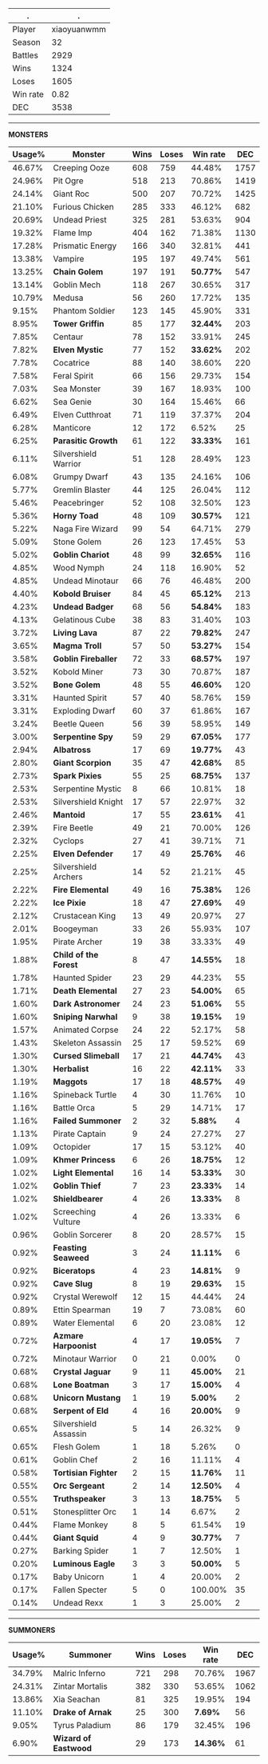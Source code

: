 .|.
|-|-
Player|xiaoyuanwmm
Season|32
Battles|2929
Wins|1324
Loses|1605
Win rate|0.82
DEC|3538

---
**MONSTERS**

Usage%|Monster|Wins|Loses|Win rate|DEC|
-|-|-|-|-|-|
46.67%|Creeping Ooze|608|759|44.48%|1757|
24.96%|Pit Ogre|518|213|70.86%|1419|
24.14%|Giant Roc|500|207|70.72%|1425|
21.10%|Furious Chicken|285|333|46.12%|682|
20.69%|Undead Priest|325|281|53.63%|904|
19.32%|Flame Imp|404|162|71.38%|1130|
17.28%|Prismatic Energy|166|340|32.81%|441|
13.38%|Vampire|195|197|49.74%|561|
13.25%|**Chain Golem**|197|191|**50.77%**|547|
13.14%|Goblin Mech|118|267|30.65%|317|
10.79%|Medusa|56|260|17.72%|135|
9.15%|Phantom Soldier|123|145|45.90%|331|
8.95%|**Tower Griffin**|85|177|**32.44%**|203|
7.85%|Centaur|78|152|33.91%|245|
7.82%|**Elven Mystic**|77|152|**33.62%**|202|
7.78%|Cocatrice|88|140|38.60%|220|
7.58%|Feral Spirit|66|156|29.73%|154|
7.03%|Sea Monster|39|167|18.93%|100|
6.62%|Sea Genie|30|164|15.46%|66|
6.49%|Elven Cutthroat|71|119|37.37%|204|
6.28%|Manticore|12|172|6.52%|25|
6.25%|**Parasitic Growth**|61|122|**33.33%**|161|
6.11%|Silvershield Warrior|51|128|28.49%|123|
6.08%|Grumpy Dwarf|43|135|24.16%|106|
5.77%|Gremlin Blaster|44|125|26.04%|112|
5.46%|Peacebringer|52|108|32.50%|123|
5.36%|**Horny Toad**|48|109|**30.57%**|121|
5.22%|Naga Fire Wizard|99|54|64.71%|279|
5.09%|Stone Golem|26|123|17.45%|53|
5.02%|**Goblin Chariot**|48|99|**32.65%**|116|
4.85%|Wood Nymph|24|118|16.90%|52|
4.85%|Undead Minotaur|66|76|46.48%|200|
4.40%|**Kobold Bruiser**|84|45|**65.12%**|213|
4.23%|**Undead Badger**|68|56|**54.84%**|183|
4.13%|Gelatinous Cube|38|83|31.40%|103|
3.72%|**Living Lava**|87|22|**79.82%**|247|
3.65%|**Magma Troll**|57|50|**53.27%**|154|
3.58%|**Goblin Fireballer**|72|33|**68.57%**|197|
3.52%|Kobold Miner|73|30|70.87%|187|
3.52%|**Bone Golem**|48|55|**46.60%**|120|
3.31%|Haunted Spirit|57|40|58.76%|159|
3.31%|Exploding Dwarf|60|37|61.86%|167|
3.24%|Beetle Queen|56|39|58.95%|149|
3.00%|**Serpentine Spy**|59|29|**67.05%**|177|
2.94%|**Albatross**|17|69|**19.77%**|43|
2.80%|**Giant Scorpion**|35|47|**42.68%**|85|
2.73%|**Spark Pixies**|55|25|**68.75%**|137|
2.53%|Serpentine Mystic|8|66|10.81%|18|
2.53%|Silvershield Knight|17|57|22.97%|32|
2.46%|**Mantoid**|17|55|**23.61%**|41|
2.39%|Fire Beetle|49|21|70.00%|126|
2.32%|Cyclops|27|41|39.71%|71|
2.25%|**Elven Defender**|17|49|**25.76%**|46|
2.25%|Silvershield Archers|14|52|21.21%|45|
2.22%|**Fire Elemental**|49|16|**75.38%**|126|
2.22%|**Ice Pixie**|18|47|**27.69%**|49|
2.12%|Crustacean King|13|49|20.97%|27|
2.01%|Boogeyman|33|26|55.93%|107|
1.95%|Pirate Archer|19|38|33.33%|49|
1.88%|**Child of the Forest**|8|47|**14.55%**|18|
1.78%|Haunted Spider|23|29|44.23%|55|
1.71%|**Death Elemental**|27|23|**54.00%**|65|
1.60%|**Dark Astronomer**|24|23|**51.06%**|55|
1.60%|**Sniping Narwhal**|9|38|**19.15%**|19|
1.57%|Animated Corpse|24|22|52.17%|58|
1.43%|Skeleton Assassin|25|17|59.52%|69|
1.30%|**Cursed Slimeball**|17|21|**44.74%**|43|
1.30%|**Herbalist**|16|22|**42.11%**|33|
1.19%|**Maggots**|17|18|**48.57%**|49|
1.16%|Spineback Turtle|4|30|11.76%|10|
1.16%|Battle Orca|5|29|14.71%|17|
1.16%|**Failed Summoner**|2|32|**5.88%**|4|
1.13%|Pirate Captain|9|24|27.27%|27|
1.09%|Octopider|17|15|53.12%|40|
1.09%|**Khmer Princess**|6|26|**18.75%**|12|
1.02%|**Light Elemental**|16|14|**53.33%**|30|
1.02%|**Goblin Thief**|7|23|**23.33%**|14|
1.02%|**Shieldbearer**|4|26|**13.33%**|8|
1.02%|Screeching Vulture|4|26|13.33%|6|
0.96%|Goblin Sorcerer|8|20|28.57%|15|
0.92%|**Feasting Seaweed**|3|24|**11.11%**|6|
0.92%|**Biceratops**|4|23|**14.81%**|9|
0.92%|**Cave Slug**|8|19|**29.63%**|15|
0.92%|Crystal Werewolf|12|15|44.44%|24|
0.89%|Ettin Spearman|19|7|73.08%|60|
0.89%|Water Elemental|6|20|23.08%|12|
0.72%|**Azmare Harpoonist**|4|17|**19.05%**|7|
0.72%|Minotaur Warrior|0|21|0.00%|0|
0.68%|**Crystal Jaguar**|9|11|**45.00%**|21|
0.68%|**Lone Boatman**|3|17|**15.00%**|4|
0.68%|**Unicorn Mustang**|1|19|**5.00%**|2|
0.68%|**Serpent of Eld**|4|16|**20.00%**|9|
0.65%|Silvershield Assassin|5|14|26.32%|9|
0.65%|Flesh Golem|1|18|5.26%|0|
0.61%|Goblin Chef|2|16|11.11%|4|
0.58%|**Tortisian Fighter**|2|15|**11.76%**|11|
0.55%|**Orc Sergeant**|2|14|**12.50%**|4|
0.55%|**Truthspeaker**|3|13|**18.75%**|5|
0.51%|Stonesplitter Orc|1|14|6.67%|2|
0.44%|Flame Monkey|8|5|61.54%|19|
0.44%|**Giant Squid**|4|9|**30.77%**|7|
0.27%|Barking Spider|1|7|12.50%|1|
0.20%|**Luminous Eagle**|3|3|**50.00%**|5|
0.17%|Baby Unicorn|1|4|20.00%|2|
0.17%|Fallen Specter|5|0|100.00%|35|
0.14%|Undead Rexx|1|3|25.00%|2|

---
**SUMMONERS**

Usage%|Summoner|Wins|Loses|Win rate|DEC|
-|-|-|-|-|-|
34.79%|Malric Inferno|721|298|70.76%|1967|
24.31%|Zintar Mortalis|382|330|53.65%|1062|
13.86%|Xia Seachan|81|325|19.95%|194|
11.10%|**Drake of Arnak**|25|300|**7.69%**|56|
9.05%|Tyrus Paladium|86|179|32.45%|196|
6.90%|**Wizard of Eastwood**|29|173|**14.36%**|61|
